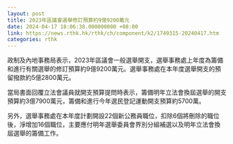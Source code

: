 ```yaml
---
layout: post
title: 2023年區議會選舉修訂預算約9億9200萬元
date: 2024-04-17 18:06:38.000000000 +08:00
link: https://news.rthk.hk/rthk/ch/component/k2/1749315-20240417.htm
categories: rthk
---
```


政制及內地事務局表示，2023年區議會一般選舉開支，選舉事務處上年度為籌備和進行有關選舉的修訂預算約9億9200萬元。選舉事務處在本年度選舉開支的預留撥款約5億2800萬元。

當局書面回覆立法會議員就開支預算提問時表示，籌備明年立法會換屆選舉的開支預算約3億7900萬元，籌備和進行今年選民登記運動開支預算約5700萬。

另外，選舉事務處在本年度計劃開設22個新公務員職位，扣除6個將刪除的職位後，淨增加16個職位，主要應付明年選舉委員會界別分組補選以及明年立法會換屆選舉的籌備工作。
